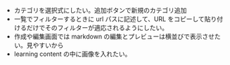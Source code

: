 - カテゴリを選択式にしたい。追加ボタンで新規のカテゴリ追加
- 一覧でフィルターするときに url パスに記述して、URL をコピーして貼り付けるだけでそのフィルターが適応されるようにしたい。
- 作成や編集画面では markdown の編集とプレビューは横並びで表示させたい。見やすいから
- learning content の中に画像を入れたい。
